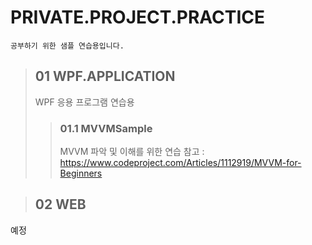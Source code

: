 # PRIVATE.PROJECT.PRACTICE
    공부하기 위한 샘플 연습용입니다.

>## 01 WPF.APPLICATION
>    WPF 응용 프로그램 연습용
>>### 01.1 MVVMSample 
>>MVVM 파악 및 이해를 위한 연습
>>참고 : https://www.codeproject.com/Articles/1112919/MVVM-for-Beginners

>## 02 WEB
예정
